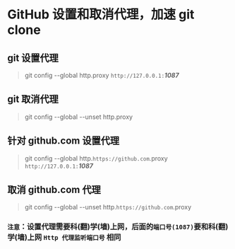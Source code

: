 # GitHub 设置和取消代理，加速 git clone

## git 设置代理

> git config --global http.proxy `http://127.0.0.1:`**_1087_**

## git 取消代理

> git config --global --unset http.proxy

## 针对 github.com 设置代理

> git config --global http.`https://github.com`.proxy `http://127.0.0.1:`**_1087_**

## 取消 github.com 代理

> git config --global --unset http.`https://github.com`.proxy

### **`注意`**：设置代理需要科(翻)学(墙)上网，后面的`端口号(1087)`要和科(翻)学(墙)上网 `Http 代理监听端口号` 相同
